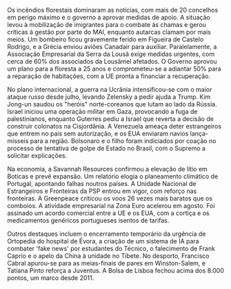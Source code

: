 Os incêndios florestais dominaram as notícias, com mais de 20 concelhos em perigo máximo e o governo a aprovar medidas de apoio. A situação levou à mobilização de imigrantes para o combate às chamas e gerou críticas à gestão por parte do MAI, enquanto autarcas clamam por mais meios. Um bombeiro ficou gravemente ferido em Figueira de Castelo Rodrigo, e a Grécia enviou aviões Canadair para auxiliar. Paralelamente, a Associação Empresarial da Serra da Lousã exige medidas urgentes, com cerca de 60% dos associados da Lousãmel afetados. O Governo aprovou um plano para a floresta a 25 anos e comprometeu-se a adiantar 50% para a reparação de habitações, com a UE pronta a financiar a recuperação.

No plano internacional, a guerra na Ucrânia intensificou-se com o maior ataque russo desde julho, levando Zelensky a pedir ajuda a Trump. Kim Jong-un saudou os "heróis" norte-coreanos que lutam ao lado da Rússia. Israel iniciou uma operação militar em Gaza, provocando a fuga de palestinianos, enquanto Guterres pediu a Israel que reverta a decisão de construir colonatos na Cisjordânia. A Venezuela ameaça deter estrangeiros que entrem no país sem autorização, e os EUA enviaram navios lança-mísseis para a região. Bolsonaro e o filho foram indiciados por coação no processo de tentativa de golpe de Estado no Brasil, com o Supremo a solicitar explicações.

Na economia, a Savannah Resources confirmou a elevação de lítio em Boticas e prevê expansão. Um relatório elogia o planeamento climático de Portugal, apontando falhas noutros países. A Unidade Nacional de Estrangeiros e Fronteiras da PSP entrou em vigor, com reforço nas fronteiras. A Greenpeace criticou os voos 26 vezes mais baratos que os comboios. A atividade empresarial na Zona Euro acelerou em agosto. Foi assinado um acordo comercial entre a UE e os EUA, com a cortiça e os medicamentos genéricos portugueses isentos de tarifas.

Outros destaques incluem o encerramento temporário da urgência de Ortopedia do hospital de Évora, a criação de um sistema de IA para combater 'fake news' por estudantes do Técnico, o falecimento de Frank Caprio e o apelo da China à unidade no Tibete. No desporto, Francisco Cabral apurou-se para as meias-finais de pares em Winston-Salem, e Tatiana Pinto reforça a Juventus. A Bolsa de Lisboa fechou acima dos 8.000 pontos, um marco desde 2011.